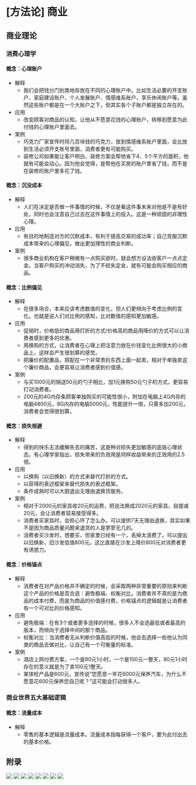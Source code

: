 # [方法论] 商业

## 商业理论

### 消费心理学

#### 概念：心理账户
- 解释
    - 我们会把钱分门别类地存放在不同的心理账户中。比如生活必要的开支账户、家庭建设账户、个人发展账户、情感维系账户，享乐休闲账户等。虽然这些账户都是在一个大账户之下，但其实各个子账户都是独立存在的。
- 应用
    - 改变顾客对商品的认知，让他从不愿意花钱的心理账户，转移到愿意为此付钱的心理账户里面去。
- 案例
    - 巧克力厂家宣传时将几百块钱的巧克力，放到情感维系账户里面，会比放到生活必须开支账号里面，消费者更有可能购买。
    - 装修公司如果能让客户明白，装修方案会帮他省下4、5个平方的面积，他就有可能会动心。因为他会觉得，是帮他在买房的账户里省了钱，而不是在装修的账户里多花了钱。

#### 概念：沉没成本
- 解释
    - 人们在决定是否做一件事情的时候，不仅是看这件事未来对他是不是有好处，同时也会注意自己过去在这件事情上的投入。这是一种顽固的非理性心理。
- 应用
    - 有目的地制造对方的沉默成本，有利于提高交易的成功率；自己克服沉默成本带来的心理偏见，做出更加理性的商业判断。
- 案例
    - 很多商业机构在客户稍微有一点购买欲时，就会想方设法收客户一点点定金。当客户购买的冲动消失，为了不损失定金，就有可能会购买相应的商品。

#### 概念：比例偏见
- 解释
    - 在很多场合，本来应该考虑数值的变化，但人们更倾向于考虑比例的变化。也就是说人们对比例的感知，比对数值的感知更加敏感。
- 应用
    - 促销时，价格低的商品用打折的方式/价格高的商品用降价的方式可以让消费者感到更多的优惠。
    - 用换购的方式，让消费者在心理上把注意力放在价钱变化比例很大的小商品上，这样会产生很划算的感觉。
    - 把廉价的配置品，搭配在一个非常贵的东西上面一起卖，相对于单独卖这个廉价商品，会更容易让消费者感到价值感。
- 案例
    - 与买1000元的锅送50元的勺子相比，加1元换购50元勺子的方式，更容易打动消费者。
    - 200元的4G内存条顾客单独购买的可能性很小，附加在电脑上4G内存的电脑4800元，8G内存的电脑5000元，性能提升一倍，只需多加200元，消费者会觉得很划算。

#### 概念：损失规避
- 解释
    - 得到的快乐无法缓解失去的痛苦，这是种对损失更加敏感的底层心理状态。有心理学家指出，损失带来的负效用是同样收益带来的正效用的2.5倍。
- 应用
    - 以换购（以旧换新）的方式来替代打折的方式。
    - 以获得的表述框架来替代损失的表述框架。
    - 条件成熟时可以大胆退出无理由退换货服务。
- 案例
    - 相对于2000元的家具收20元的运费，把说法换成2020元的家具，自提减20元，会让消费者容易接受得多。
    - 消费者买家具时，会担心坏了怎么办。可以提供7天无理由退换，其实如果不是因为商品质量问题来退货的人是寥寥无几的。
    - 消费者买沙发时，想要买，但家里已经有一个，丢掉太浪费了。可以提出以旧换新，旧沙发低值800元。这比直接在沙发上降价800元对消费者更有诱惑力。

#### 概念：价格锚点
- 解释
    - 消费者在对产品价格并不确定的时候，会采取两种非常重要的原则来判断这个产品的价格是否合适：避免极端、权衡对比。消费者并不真的是为商品的成本付费，而是为商品的价值感付费，价格锚点的逻辑就是让消费者有一个可对比的价格感知。
- 应用
    - 避免极端：在有3个或者更多选择的时候，很多人不会选最低或者最高的版本，而倾向于选择中间的那个商品。
    - 权衡对比：当消费者无从判断价值高低的时候，他会去选择一些他认为同类的商品去做对比，让自己有一个可衡量的标准。
- 案例 
    - 酒店上网付费方案，一个是80元1小时，一个是100元一整天，80元1小时存在的意义就是为了卖100元1整天。
    - 某体检产品是600元，宣传说“您愿意一年花6000元保养汽车，为什么不愿意花600元保养您自己呢？”这可能会打动很多人。

### 商业世界五大基础逻辑

#### 概念：流量成本
- 解释
    - 零售的基本逻辑是流量成本。流量成本指每获得一个客户，要为此付出去的基本价格。











## 附录
![](http://ww2.sinaimg.cn/large/006y8lVagw1fadpyjjsj8j30u016stmk.jpg)
![](http://ww2.sinaimg.cn/large/006y8lVagw1fadpyk9zfyj30nm0sb120.jpg)
![](http://ww4.sinaimg.cn/large/006y8lVagw1fadpykcumsj30ni0xoagg.jpg)
![](http://ww4.sinaimg.cn/large/006y8lVagw1fadpyl28jij30ni0saaf6.jpg)
![](http://ww3.sinaimg.cn/large/006y8lVagw1fadpylblq7j30nf0xnafq.jpg)
![](http://ww3.sinaimg.cn/large/006y8lVagw1fadpymb091j30ng0sd7a1.jpg)
![](http://ww4.sinaimg.cn/large/006y8lVagw1fadpymsfbwj30n50xmwjp.jpg)
![](http://ww1.sinaimg.cn/large/006y8lVagw1fadpyncwl5j30n50s842s.jpg)